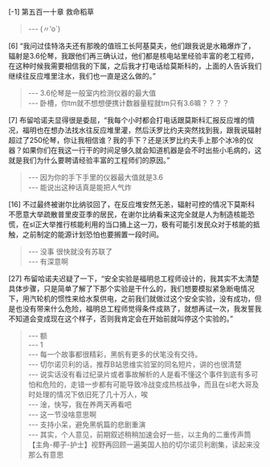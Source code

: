 
[-1] 第五百一十章 救命稻草
>--- (〃′o`)<br>

[6] “我问过佳特洛夫还有那晚的值班工长阿基莫夫，他们跟我说是水箱爆炸了，辐射是3.6伦琴，我跟他们再三确认过，他们都是核电站里经验丰富的老工程师，在这种时候我需要相信我的下属，之后我才打电话给莫斯科的，上面的人告诉我们继续往反应堆里注水，我们也一直是这么做的。”
>--- 3.6伦琴是一般室内检测仪器的最大值<br>
>--- 卧槽，你tm就不想想便携计数器量程就tm只有3.6嘛？？？？<br>

[7] 布留哈诺夫显得很是委屈，“我每个小时都会打电话跟莫斯科汇报反应堆的情况，福明也在想办法找水往反应堆里灌，然后沃罗比约夫突然找到我，跟我说辐射超过了250伦琴，你让我相信谁？我的手下？还是沃罗比约夫手上那个冰冷的仪器？如果你们在我这一行干的时间足够久就会知道机器是会不时出些小毛病的，这就是我们为什么要聘请经验丰富的工程师们的原因。”
>--- 因为你的手下手里的仪器最大值就是3.6<br>
>--- 能说出这种话真是能把人气炸<br>

[16] 不过最终被谢尔比纳驳回了，在反应堆安然无恙，辐射可控的情况下莫斯科不愿意大举疏散普里皮亚季的居民，在谢尔比纳看来这完全就是人为制造核能恐慌，在sl正大举推行核能利用的当口捅上这一刀，极有可能引发民众对于核能的抵触，之前制定的能源计划恐怕也要搁置一段时间。
>--- 没事 很快就没有苏联了<br>
>--- 有深意啊<br>

[27] 布留哈诺夫迟疑了一下，“安全实验是福明总工程师设计的，我其实不太清楚具体步骤，只是简单了解了下那个实验是干什么的，我们想要模拟紧急断电情况下，用汽轮机的惯性来给水泵供电，之前我们就做过这个安全实验，没有成功，但是也没有带来什么危险，福明总工程师觉得条件成熟了，就想再试一次，我发誓我不知道会变成现在这个样子，否则我肯定会在开始前就叫停这个实验的。”
>--- 额<br>
>--- 1<br>
>--- 每一个故事都很精彩，黑帆有更多的伏笔没有交待。<br>
>--- 切尔诺贝利的话，推荐B站思维实验室的同名短片，讲的也很清楚<br>
>--- 说实话没有看过纪录片或者事故解析的人是看不懂这个事件到底有多可怕和危险的，走错一步都有可能导致冷战变成热核战争，而且在sl老大哥及时处理的情况下依旧死了几十万人，唉<br>
>--- 淦，快写，我在养两天再看吧<br>
>--- 这一节没啥意思啊<br>
>--- 支持小呆，避免黑帆篇的悲剧重演<br>
>--- 其实，个人意见，前期叙述稍稍加速会好一些，以主角的二重传声筒【主角-椰子-护士】视野再回顾一遍美国人拍的切尔诺贝利剧集，读起来没那么有意思<br>
